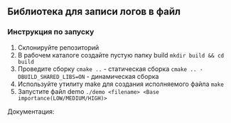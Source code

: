 ## Библиотека для записи логов в файл

### Инструкция по запуску

1. Склонируйте репозиторий
2. В рабочем каталоге создайте пустую папку build
```mkdir build && cd build```
3. Проведите сборку
```cmake ..``` - статическая сборка
```cmake .. -DBUILD_SHARED_LIBS=ON``` - динамическая сборка
4. Используйте утилиту make для создания исполняемого файла
```make```
5. Запустите файл demo
```./demo <filename> <Base importance(LOW/MEDIUM/HIGH)>```


Документация:

